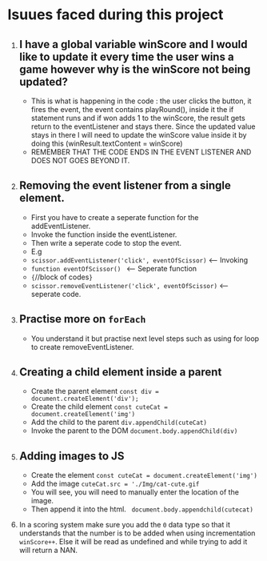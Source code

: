 # Isuues faced during this project

1. I have a global variable winScore and I would like to update it every time the user wins a game however why is the winScore not being updated?
    -
    - This is what is happening in the code : the user clicks the button, it fires the event, the event contains playRound(), inside it the if statement runs and if won adds 1 to the winScore, the result gets return to the eventListener and stays there. Since the updated value stays in there I will need to update the winScore value inside it by doing this (winResult.textContent = winScore)
    - REMEMBER THAT THE CODE ENDS IN THE EVENT LISTENER AND DOES NOT GOES BEYOND IT.


2. Removing the event listener from a single element.
    - 
    - First you have to create a seperate function for the addEventListener.
    - Invoke the function inside the eventListener.
    - Then write a seperate code to stop the event.
    - E.g
    - `scissor.addEventListener('click', eventOfScissor)` <-- Invoking
    - `function eventOfScissor() ` <-- Seperate function
    - `{`//block of codes`}`
    - `scissor.removeEventListener('click', eventOfScissor)` <-- seperate code.

3. Practise more on `forEach`
    -
    - You understand it but practise next level steps such as using for loop to create removeEventListener.

4. Creating a child element inside a parent
    - 
    - Create the parent element `const div = document.createElement('div');`
    - Create the child element `const cuteCat = document.createElement('img')`
    - Add the child to the parent `div.appendChild(cuteCat)`
    - Invoke the parent to the DOM `document.body.appendChild(div)`

5. Adding images to JS
    - 
    - Create the element `const cuteCat = document.createElement('img')`
    - Add the image `cuteCat.src = './Img/cat-cute.gif`
    - You will see, you will need to manually enter the location of the image.
    - Then append it into the html. ` document.body.appendchild(cutecat)`

6. In a scoring system make sure you add the `0` data type so that it understands that the number is to be added when using incrementation `winScore++`. Else it will be read as undefined and while trying to add it will return a NAN.

